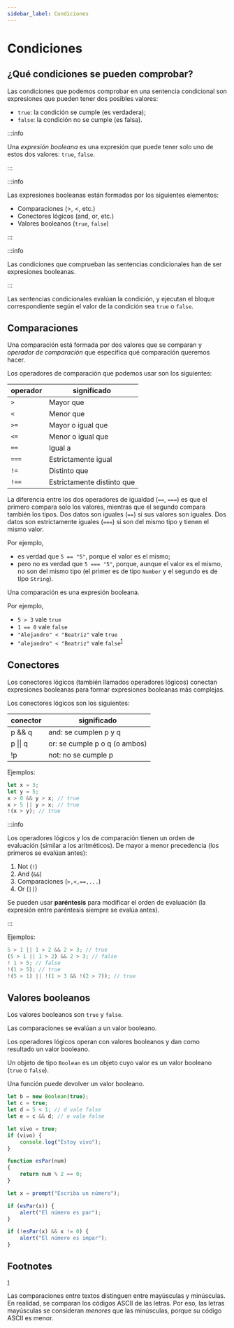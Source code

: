 ```yaml
---
sidebar_label: Condiciones
---
```

# Condiciones


## ¿Qué condiciones se pueden comprobar?

Las condiciones que podemos comprobar en una sentencia condicional son expresiones que pueden tener dos posibles valores:

-   `true`: la condición se cumple (es verdadera);
-   `false`: la condición no se cumple (es falsa).

:::info

Una *expresión booleana* es una expresión que puede tener solo uno de estos dos valores: `true`, `false`.

:::

:::info

Las expresiones booleanas están formadas por los siguientes elementos:

-   Comparaciones (>, <, etc.)
-   Conectores lógicos (and, or, etc.)
-   Valores booleanos (`true`, `false`)

:::

:::info

Las condiciones que comprueban las sentencias condicionales han de ser expresiones booleanas.

:::

Las sentencias condicionales evalúan la condición, y ejecutan el bloque correspondiente según el valor de la condición sea `true` o `false`.


## Comparaciones

Una comparación está formada por dos valores que se comparan y *operador de comparación* que especifica qué comparación queremos hacer.

Los operadores de comparación que podemos usar son los siguientes:

| operador | significado                |
|-------- |-------------------------- |
| `>`      | Mayor que                  |
| `<`      | Menor que                  |
| `>=`     | Mayor o igual que          |
| `<=`     | Menor o igual que          |
| `==`     | Igual a                    |
| `===`    | Estrictamente igual        |
| `!=`     | Distinto que               |
| `!==`    | Estrictamente distinto que |

La diferencia entre los dos operadores de igualdad (`==`, `===`) es que el primero compara solo los valores, mientras que el segundo compara también los tipos. Dos datos son iguales (`==`) si sus valores son iguales. Dos datos son estrictamente iguales (`===`) si son del mismo tipo y tienen el mismo valor.

Por ejemplo,

-   es verdad que `5 == "5"`, porque el valor es el mismo;
-   pero no es verdad que `5 === "5"`, porque, aunque el valor es el mismo, no son del mismo tipo (el primer es de tipo `Number` y el segundo es de tipo `String`).

Una comparación es una expresión booleana.

Por ejemplo,

-   `5 > 3` vale `true`
-   `1 == 0` vale `false`
-   `"Alejandro" < "Beatriz"` vale `true`
-   `"alejandro" < "Beatriz"` vale `false`<sup><a id="fnr.1" class="footref" href="#fn.1" role="doc-backlink">1</a></sup>


## Conectores

Los conectores lógicos (también llamados operadores lógicos) conectan expresiones booleanas para formar expresiones booleanas más complejas.

Los conectores lógicos son los siguientes:

| conector         | significado                   |
|---------------- |----------------------------- |
| p && q           | and: se cumplen p y q         |
| p &vert;&vert; q | or: se cumple p o q (o ambos) |
| !p               | not: no se cumple p           |

Ejemplos:

```javascript
let x = 3;
let y = 5;
x > 0 && y > x; // true
x > 5 || y > x; // true
!(x > y); // true
```

:::info

Los operadores lógicos y los de comparación tienen un orden de evaluación (similar a los aritméticos). De mayor a menor precedencia (los primeros se evalúan antes):

1.  Not (`!`)
2.  And (`&&`)
3.  Comparaciones (`>,<,==,...`)
4.  Or (`||`)

Se pueden usar **paréntesis** para modificar el orden de evaluación (la expresión entre paréntesis siempre se evalúa antes).

:::

Ejemplos:

```javascript
5 > 1 || 1 > 2 && 2 > 3; // true
(5 > 1 || 1 > 2) && 2 > 3; // false
! 1 > 5; // false
!(1 > 5); // true
!(5 > 1) || !(1 > 3 && !(2 > 7)); // true
```


## Valores booleanos

Los valores booleanos son `true` y `false`.

Las comparaciones se evalúan a un valor booleano.

Los operadores lógicos operan con valores booleanos y dan como resultado un valor booleano.

Un objeto de tipo `Boolean` es un objeto cuyo valor es un valor booleano (`true` o `false`).

Una función puede devolver un valor booleano.

```javascript
let b = new Boolean(true);
let c = true;
let d = 5 < 1; // d vale false
let e = c && d; // e vale false
```

```javascript
let vivo = true;
if (vivo) {
    console.log("Estoy vivo");
}
```

```javascript
function esPar(num)
{
    return num % 2 == 0;
}

let x = prompt("Escriba un número");

if (esPar(x)) {
    alert("El número es par");
}

if (!esPar(x) && x != 0) {
    alert("El número es impar");
}
```

## Footnotes

<sup><a id="fn.1" class="footnum" href="#fnr.1">1</a></sup>

 Las comparaciones entre textos distinguen entre mayúsculas y minúsculas. En realidad, se comparan los códigos ASCII de las letras. Por eso, las letras mayúsculas se consideran *menores* que las minúsculas, porque su código ASCII es menor.
